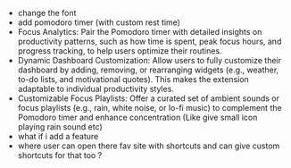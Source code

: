 - change the font 
- add pomodoro timer  (with custom rest time)
- Focus Analytics: Pair the Pomodoro timer with detailed insights on productivity patterns, such as how time is spent, peak focus hours, and progress tracking, to help users optimize their routines.
- Dynamic Dashboard Customization: Allow users to fully customize their dashboard by adding, removing, or rearranging widgets (e.g., weather, to-do lists, and motivational quotes). This makes the extension adaptable to individual productivity styles.
- Customizable Focus Playlists: Offer a curated set of ambient sounds or focus playlists (e.g., rain, white noise, or lo-fi music) to complement the Pomodoro timer and enhance concentration (Like give small icon playing rain sound etc)
- what if i add a feature 
- where user can open there fav site with shortcuts and can give custom shortcuts for that too ?